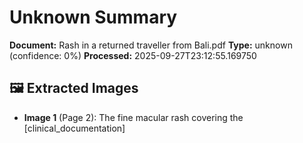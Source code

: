 # Unknown Summary

**Document:** Rash in a returned traveller from Bali.pdf
**Type:** unknown (confidence: 0%)
**Processed:** 2025-09-27T23:12:55.169750


## 🖼️ Extracted Images

- **Image 1** (Page 2): The fine macular rash covering the [clinical_documentation]
